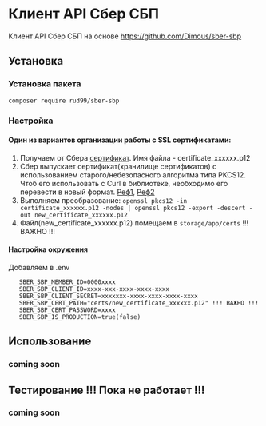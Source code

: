 # Клиент API Сбер СБП

Клиент API Сбер СБП на основе https://github.com/Dimous/sber-sbp

## Установка

### Установка пакета

```bash
composer require rud99/sber-sbp
```

### Настройка

#### Один из вариантов организации работы с SSL сертификатами:

1. Получаем от Сбера [сертификат](https://api.developer.sber.ru/how-to-use/create_certificate). Имя файла -
   certificate_xxxxxx.p12
2. Сбер выпускает сертификат(хранилище сертификатов) с использованием старого/небезопасного алгоритма типа PKCS12. Чтоб
   его использовать с Curl в библиотеке, необходимо его перевести в новый
   формат. [Реф1](https://forum.clarionlife.net/viewtopic.php?t=4893&start=45), [Реф2](https://stackoverflow.com/questions/72598983/curl-openssl-error-error0308010cdigital-envelope-routinesunsupported)
3. Выполняем преобразование:
   ```openssl pkcs12 -in certificate_xxxxxx.p12 -nodes | openssl pkcs12 -export -descert -out new_certificate_xxxxxx.p12```
4. Файл(new_certificate_xxxxxx.p12) помещаем в ````storage/app/certs```` !!! ВАЖНО !!!

#### Настройка окружения 
Добавляем в .env
````SBER_SBP_TERMINAL_ID=33188266
   SBER_SBP_MEMBER_ID=0000xxxx
   SBER_SBP_CLIENT_ID=xxxx-xxx-xxxx-xxxx-xxxx
   SBER_SBP_CLIENT_SECRET=xxxxxxx-xxxx-xxxx-xxxx-xxxx
   SBER_SBP_CERT_PATH="certs/new_certificate_xxxxxx.p12" !!! ВАЖНО !!!
   SBER_SBP_CERT_PASSWORD=xxxx
   SBER_SBP_IS_PRODUCTION=true(false) 
   ````

## Использование

### coming soon

## Тестирование !!! Пока не работает !!!
### coming soon

[//]: # (```bash)

[//]: # (composer test)

[//]: # (```)

